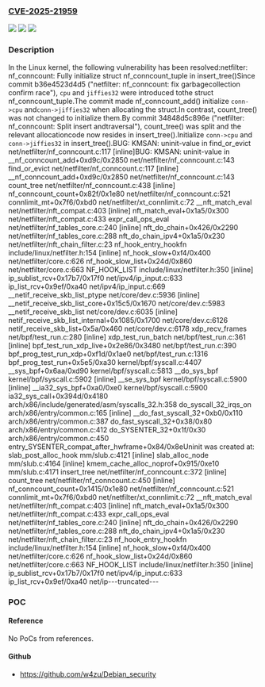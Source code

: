 ### [CVE-2025-21959](https://cve.mitre.org/cgi-bin/cvename.cgi?name=CVE-2025-21959)
![](https://img.shields.io/static/v1?label=Product&message=Linux&color=blue)
![](https://img.shields.io/static/v1?label=Version&message=b36e4523d4d56e2595e28f16f6ccf1cd6a9fc452%3C%20f522229c5563b59b4240261e406779bba6754159%20&color=brighgreen)
![](https://img.shields.io/static/v1?label=Vulnerability&message=n%2Fa&color=brighgreen)

### Description

In the Linux kernel, the following vulnerability has been resolved:netfilter: nf_conncount: Fully initialize struct nf_conncount_tuple in insert_tree()Since commit b36e4523d4d5 ("netfilter: nf_conncount: fix garbagecollection confirm race"), `cpu` and `jiffies32` were introduced tothe struct nf_conncount_tuple.The commit made nf_conncount_add() initialize `conn->cpu` and`conn->jiffies32` when allocating the struct.In contrast, count_tree() was not changed to initialize them.By commit 34848d5c896e ("netfilter: nf_conncount: Split insert andtraversal"), count_tree() was split and the relevant allocationcode now resides in insert_tree().Initialize `conn->cpu` and `conn->jiffies32` in insert_tree().BUG: KMSAN: uninit-value in find_or_evict net/netfilter/nf_conncount.c:117 [inline]BUG: KMSAN: uninit-value in __nf_conncount_add+0xd9c/0x2850 net/netfilter/nf_conncount.c:143 find_or_evict net/netfilter/nf_conncount.c:117 [inline] __nf_conncount_add+0xd9c/0x2850 net/netfilter/nf_conncount.c:143 count_tree net/netfilter/nf_conncount.c:438 [inline] nf_conncount_count+0x82f/0x1e80 net/netfilter/nf_conncount.c:521 connlimit_mt+0x7f6/0xbd0 net/netfilter/xt_connlimit.c:72 __nft_match_eval net/netfilter/nft_compat.c:403 [inline] nft_match_eval+0x1a5/0x300 net/netfilter/nft_compat.c:433 expr_call_ops_eval net/netfilter/nf_tables_core.c:240 [inline] nft_do_chain+0x426/0x2290 net/netfilter/nf_tables_core.c:288 nft_do_chain_ipv4+0x1a5/0x230 net/netfilter/nft_chain_filter.c:23 nf_hook_entry_hookfn include/linux/netfilter.h:154 [inline] nf_hook_slow+0xf4/0x400 net/netfilter/core.c:626 nf_hook_slow_list+0x24d/0x860 net/netfilter/core.c:663 NF_HOOK_LIST include/linux/netfilter.h:350 [inline] ip_sublist_rcv+0x17b7/0x17f0 net/ipv4/ip_input.c:633 ip_list_rcv+0x9ef/0xa40 net/ipv4/ip_input.c:669 __netif_receive_skb_list_ptype net/core/dev.c:5936 [inline] __netif_receive_skb_list_core+0x15c5/0x1670 net/core/dev.c:5983 __netif_receive_skb_list net/core/dev.c:6035 [inline] netif_receive_skb_list_internal+0x1085/0x1700 net/core/dev.c:6126 netif_receive_skb_list+0x5a/0x460 net/core/dev.c:6178 xdp_recv_frames net/bpf/test_run.c:280 [inline] xdp_test_run_batch net/bpf/test_run.c:361 [inline] bpf_test_run_xdp_live+0x2e86/0x3480 net/bpf/test_run.c:390 bpf_prog_test_run_xdp+0xf1d/0x1ae0 net/bpf/test_run.c:1316 bpf_prog_test_run+0x5e5/0xa30 kernel/bpf/syscall.c:4407 __sys_bpf+0x6aa/0xd90 kernel/bpf/syscall.c:5813 __do_sys_bpf kernel/bpf/syscall.c:5902 [inline] __se_sys_bpf kernel/bpf/syscall.c:5900 [inline] __ia32_sys_bpf+0xa0/0xe0 kernel/bpf/syscall.c:5900 ia32_sys_call+0x394d/0x4180 arch/x86/include/generated/asm/syscalls_32.h:358 do_syscall_32_irqs_on arch/x86/entry/common.c:165 [inline] __do_fast_syscall_32+0xb0/0x110 arch/x86/entry/common.c:387 do_fast_syscall_32+0x38/0x80 arch/x86/entry/common.c:412 do_SYSENTER_32+0x1f/0x30 arch/x86/entry/common.c:450 entry_SYSENTER_compat_after_hwframe+0x84/0x8eUninit was created at: slab_post_alloc_hook mm/slub.c:4121 [inline] slab_alloc_node mm/slub.c:4164 [inline] kmem_cache_alloc_noprof+0x915/0xe10 mm/slub.c:4171 insert_tree net/netfilter/nf_conncount.c:372 [inline] count_tree net/netfilter/nf_conncount.c:450 [inline] nf_conncount_count+0x1415/0x1e80 net/netfilter/nf_conncount.c:521 connlimit_mt+0x7f6/0xbd0 net/netfilter/xt_connlimit.c:72 __nft_match_eval net/netfilter/nft_compat.c:403 [inline] nft_match_eval+0x1a5/0x300 net/netfilter/nft_compat.c:433 expr_call_ops_eval net/netfilter/nf_tables_core.c:240 [inline] nft_do_chain+0x426/0x2290 net/netfilter/nf_tables_core.c:288 nft_do_chain_ipv4+0x1a5/0x230 net/netfilter/nft_chain_filter.c:23 nf_hook_entry_hookfn include/linux/netfilter.h:154 [inline] nf_hook_slow+0xf4/0x400 net/netfilter/core.c:626 nf_hook_slow_list+0x24d/0x860 net/netfilter/core.c:663 NF_HOOK_LIST include/linux/netfilter.h:350 [inline] ip_sublist_rcv+0x17b7/0x17f0 net/ipv4/ip_input.c:633 ip_list_rcv+0x9ef/0xa40 net/ip---truncated---

### POC

#### Reference
No PoCs from references.

#### Github
- https://github.com/w4zu/Debian_security

